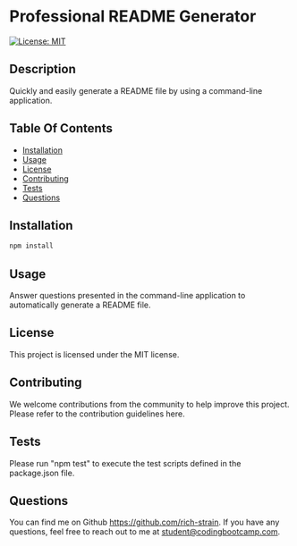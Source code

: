 
  # Professional README Generator 
 
  [![License: MIT](https://img.shields.io/badge/License-MIT-yellow.svg)](https://opensource.org/licenses/MIT) 
 
  ## Description 

  Quickly and easily generate a README file by using a command-line application. 

  ## Table Of Contents 
 
  - [Installation](#installation)
  - [Usage](#usage)
  - [License](#license)
  - [Contributing](#contributing)
  - [Tests](#tests)
  - [Questions](#questions)
  ## Installation 

   ```sh 
 npm install 
  ```  

  ## Usage 

  Answer questions presented in the command-line application to automatically generate a README file. 
 
  ## License 
 This project is licensed under the MIT license. 
 

  ## Contributing 

  We welcome contributions from the community to help improve this project. Please refer to the contribution guidelines here. 

  ## Tests 
 
  Please run "npm test" to execute the test scripts defined in the package.json file. 

  ## Questions 

  You can find me on Github https://github.com/rich-strain. 
 If you have any questions, feel free to reach out to me at [student@codingbootcamp.com](mailto:student@codingbootcamp.com).

  
